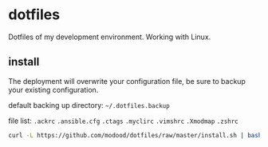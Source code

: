 # dotfiles

Dotfiles of my development environment. Working with Linux.

## install

The deployment will overwrite your configuration file, be sure to backup your existing configuration.

default backing up directory: `~/.dotfiles.backup`

file list:
`.ackrc`
`.ansible.cfg`
`.ctags`
`.myclirc`
`.vimshrc`
`.Xmodmap`
`.zshrc`

```bash
curl -L https://github.com/modood/dotfiles/raw/master/install.sh | bash
```
